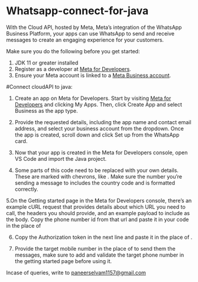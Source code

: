 # Whatsapp-connect-for-java
With the Cloud API, hosted by Meta, Meta’s integration of the WhatsApp Business Platform, your apps can use WhatsApp to send and receive messages to create an engaging experience for your customers.

Make sure you do the following before you get started:
1. JDK 11 or greater installed
2. Register as a developer at [Meta for Developers](https://developers.facebook.com/micro_site/url/?click_creative_path[0]=link&ums_creative_detail=link%26device_type%3Ddesktop&click_from_context_menu=true&country=IN&destination=https%3A%2F%2Fdevelopers.facebook.com%2F&event_type=click&last_nav_impression_id=0Ag4vgpKq0Wq4yF6y&max_percent_page_viewed=44&max_viewport_height_px=939&max_viewport_width_px=1879&orig_request_uri=https%3A%2F%2Fdevelopers.facebook.com%2Fblog%2Fpost%2F2022%2F11%2F07%2Fadding-whatsapp-to-your-java-projects%2F&region=apac&scrolled=true&session_id=1NQNfBwF8VTdyDMvA&site=developers&extra_data[create_type]=link&extra_data[create_type_detail]=&extra_data[creative_detail]=link%26device_type%3Ddesktop).
3. Ensure your Meta account is linked to a [Meta Business account](https://developers.facebook.com/micro_site/url/?click_creative_path[0]=link&ums_creative_detail=link%26device_type%3Ddesktop&click_from_context_menu=true&country=IN&destination=https%3A%2F%2Fwww.facebook.com%2Fbusiness%2Flearn%2Fhow-business-manager-works%2Fguide&event_type=click&last_nav_impression_id=0Ag4vgpKq0Wq4yF6y&max_percent_page_viewed=44&max_viewport_height_px=939&max_viewport_width_px=1879&orig_request_uri=https%3A%2F%2Fdevelopers.facebook.com%2Fblog%2Fpost%2F2022%2F11%2F07%2Fadding-whatsapp-to-your-java-projects%2F&region=apac&scrolled=true&session_id=1NQNfBwF8VTdyDMvA&site=developers&extra_data[create_type]=link&extra_data[create_type_detail]=&extra_data[creative_detail]=link%26device_type%3Ddesktop).

#Connect cloudAPI to java:

1. Create an app on Meta for Developers. Start by visiting [Meta for Developers](https://developers.facebook.com/micro_site/url/?click_creative_path[0]=link&ums_creative_detail=link%26device_type%3Ddesktop&click_from_context_menu=true&country=IN&destination=https%3A%2F%2Fdevelopers.facebook.com%2F&event_type=click&last_nav_impression_id=0Ag4vgpKq0Wq4yF6y&max_percent_page_viewed=44&max_viewport_height_px=939&max_viewport_width_px=1879&orig_request_uri=https%3A%2F%2Fdevelopers.facebook.com%2Fblog%2Fpost%2F2022%2F11%2F07%2Fadding-whatsapp-to-your-java-projects%2F&region=apac&scrolled=true&session_id=1NQNfBwF8VTdyDMvA&site=developers&extra_data[create_type]=link&extra_data[create_type_detail]=&extra_data[creative_detail]=link%26device_type%3Ddesktop) and clicking My Apps. Then, click Create App and select Business as the app type.

2. Provide the requested details, including the app name and contact email address, and select your business account from the dropdown. Once the app is created, scroll down and click Set up from the WhatsApp card.

3. Now that your app is created in the Meta for Developers console, open VS Code and import the Java project.

4. Some parts of this code need to be replaced with your own details. These are marked with chevrons, like <YOUR PHONE NUMBER ID>. Make sure the number you’re sending a message to includes the country code and is formatted correctly.

5.On the Getting started page in the Meta for Developers console, there’s an example cURL request that provides details about which URL you need to call, the headers you should provide, and an example payload to include as the body. Copy the phone number id from that url and paste it in your code in the place of <YOUR PHONE NUMBER ID>

6. Copy the Authorization token in the next line and paste it in the place of <YOUR BEARER TOKEN>.

7. Provide the target mobile number in the place of <TARGET PHONE NUMBER> to send them the messages, make sure to add and validate the target phone number in the getting started page before using it.

  Incase of queries, write to paneerselvam1157@gmail.com
